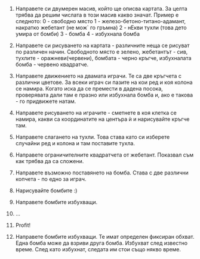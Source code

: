 1. Направете си двумерен масив, който ще описва картата. За целта трябва да решим числата в този масив какво значат. Пример е следното:
    0 - свободно място
    1 - железо-бетоно-титано-адамант, накратко жебетант (не мож` го гръмна)
    2 - нЕкви тухли (това дето умира от бомби)
    3 - бомба
    4 - избухнала бомба

2. Направете си рисуването на картата - различните неща се рисуват по различен начин. Свободното място е зелено, жебетантът - сив, тухлите - оражневи(червени), бомбата - черно кръгче, избухналата бомба - червено квадратче.

3. Направете движението на двамата играчи. Те са две кръгчета с различни цветове. За всеки играч си пазите на кои ред и коя колона се намира. Когато иска да се премести в дадена посока, проверявата дали там е празно или избухнала бомба и, ако е такова - го придвижете натам.

4. Направете рисуването на играчите - сметнете в коя клетка се намира, какви са координатите на центъра ѝ и нарисувайте кръгче там.

5. Направете слагането на тухли. Това става като си изберете случайни ред и колона и там поставите тухла.

6. Направете ограничителните квадратчета от жебетант. Показвал съм как трябва да са сложени.

7. Направете възможно поставянето на бомба. Става с две различни копчета - по едно за играч. 

8. Нарисувайте бомбите :)

9. Направете бомбите избухващи.

10. ...

11. Profit!
7. Направете бомбите избухващи. Те имат определен фиксиран обхват. Една бомба може да взриви друга бомба. Избухват след известно време. След като избухнат, следата им стои също някво време.
